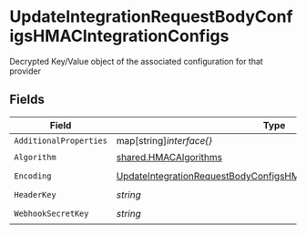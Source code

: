# UpdateIntegrationRequestBodyConfigsHMACIntegrationConfigs

Decrypted Key/Value object of the associated configuration for that provider


## Fields

| Field                                                                                                                                                             | Type                                                                                                                                                              | Required                                                                                                                                                          | Description                                                                                                                                                       |
| ----------------------------------------------------------------------------------------------------------------------------------------------------------------- | ----------------------------------------------------------------------------------------------------------------------------------------------------------------- | ----------------------------------------------------------------------------------------------------------------------------------------------------------------- | ----------------------------------------------------------------------------------------------------------------------------------------------------------------- |
| `AdditionalProperties`                                                                                                                                            | map[string]*interface{}*                                                                                                                                          | :heavy_minus_sign:                                                                                                                                                | N/A                                                                                                                                                               |
| `Algorithm`                                                                                                                                                       | [shared.HMACAlgorithms](../../models/shared/hmacalgorithms.md)                                                                                                    | :heavy_check_mark:                                                                                                                                                | N/A                                                                                                                                                               |
| `Encoding`                                                                                                                                                        | [UpdateIntegrationRequestBodyConfigsHMACIntegrationConfigsEncoding](../../models/operations/updateintegrationrequestbodyconfigshmacintegrationconfigsencoding.md) | :heavy_check_mark:                                                                                                                                                | N/A                                                                                                                                                               |
| `HeaderKey`                                                                                                                                                       | *string*                                                                                                                                                          | :heavy_check_mark:                                                                                                                                                | N/A                                                                                                                                                               |
| `WebhookSecretKey`                                                                                                                                                | *string*                                                                                                                                                          | :heavy_check_mark:                                                                                                                                                | N/A                                                                                                                                                               |